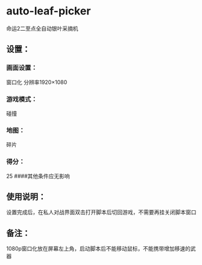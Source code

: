 # auto-leaf-picker
命运2二至点全自动银叶采摘机
## 设置：
### 画面设置：
窗口化 分辨率1920×1080 
### 游戏模式：
碰撞 
### 地图：
碎片 
### 得分：
25
####其他条件应无影响
## 使用说明：
设置完成后，在私人对战界面双击打开脚本后切回游戏，不需要再挂关闭脚本窗口
## 备注：
1080p窗口化放在屏幕左上角，启动脚本后不能移动鼠标，不能携带增加移速的武器
